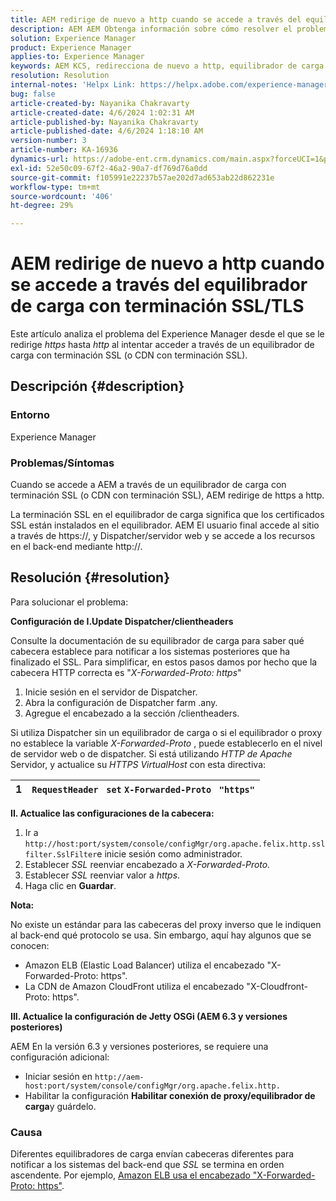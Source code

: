 ```yaml
---
title: AEM redirige de nuevo a http cuando se accede a través del equilibrador de carga con terminación SSL/TLS
description: AEM AEM Obtenga información sobre cómo resolver el problema de la a la que se le redirige de nuevo a http al acceder a los archivos a través de un equilibrador de carga con terminación SSL/TLS.
solution: Experience Manager
product: Experience Manager
applies-to: Experience Manager
keywords: AEM KCS, redirecciona de nuevo a http, equilibrador de carga con terminación SSL/TLS
resolution: Resolution
internal-notes: 'Helpx Link: https://helpx.adobe.com/experience-manager/kb/AEM-redirecting-back-to-http-on-accessed-via-SSL-terminated-Load-Balancer.html'
bug: false
article-created-by: Nayanika Chakravarty
article-created-date: 4/6/2024 1:02:31 AM
article-published-by: Nayanika Chakravarty
article-published-date: 4/6/2024 1:18:10 AM
version-number: 3
article-number: KA-16936
dynamics-url: https://adobe-ent.crm.dynamics.com/main.aspx?forceUCI=1&pagetype=entityrecord&etn=knowledgearticle&id=0e02b555-b1f3-ee11-904b-0022480a40c2
exl-id: 52e50c09-67f2-46a2-90a7-df769d76a0dd
source-git-commit: f105991e22237b57ae202d7ad653ab22d862231e
workflow-type: tm+mt
source-wordcount: '406'
ht-degree: 29%

---
```


# AEM redirige de nuevo a http cuando se accede a través del equilibrador de carga con terminación SSL/TLS


Este artículo analiza el problema del Experience Manager desde el que se le redirige *https* hasta *http* al intentar acceder a través de un equilibrador de carga con terminación SSL (o CDN con terminación SSL).

## Descripción {#description}


### <b>Entorno</b>

Experience Manager

### <b>Problemas/Síntomas</b>

Cuando se accede a AEM a través de un equilibrador de carga con terminación SSL (o CDN con terminación SSL), AEM redirige de https a http.

La terminación SSL en el equilibrador de carga significa que los certificados SSL están instalados en el equilibrador. AEM El usuario final accede al sitio a través de https://, y Dispatcher/servidor web y se accede a los recursos en el back-end mediante http://.




## Resolución {#resolution}


Para solucionar el problema:

<b>Configuración de I.Update Dispatcher/clientheaders</b>

Consulte la documentación de su equilibrador de carga para saber qué cabecera establece para notificar a los sistemas posteriores que ha finalizado el SSL. Para simplificar, en estos pasos damos por hecho que la cabecera HTTP correcta es &quot;*X-Forwarded-Proto: https*&quot;

1. Inicie sesión en el servidor de Dispatcher.
2. Abra la configuración de Dispatcher farm .any.
3. Agregue el encabezado a la sección /clientheaders.


Si utiliza Dispatcher sin un equilibrador de carga o si el equilibrador o proxy no establece la variable *X-Forwarded-Proto* , puede establecerlo en el nivel de servidor web o de dispatcher. Si está utilizando *HTTP de Apache* Servidor, y actualice su *HTTPS VirtualHost* con esta directiva:


| 1 | `RequestHeader ` `set` `X-Forwarded-Proto ` `"https"` |
| --- | --- |


<b>II. Actualice las configuraciones de la cabecera:</b>

1. Ir a `http://host:port/system/console/configMgr/org.apache.felix.http.sslfilter.SslFilter`e inicie sesión como administrador.
2. Establecer *SSL* reenviar encabezado a *X-Forwarded-Proto.*
3. Establecer *SSL* reenviar valor a *https*.
4. Haga clic en <b>Guardar</b>.


<b>Nota:</b>

No existe un estándar para las cabeceras del proxy inverso que le indiquen al back-end qué protocolo se usa. Sin embargo, aquí hay algunos que se conocen:

- Amazon ELB (Elastic Load Balancer) utiliza el encabezado &quot;X-Forwarded-Proto: https&quot;.
- La CDN de Amazon CloudFront utiliza el encabezado &quot;X-Cloudfront-Proto: https&quot;.


<b>III. Actualice la configuración de Jetty OSGi (AEM 6.3 y versiones posteriores)</b>

AEM En la versión 6.3 y versiones posteriores, se requiere una configuración adicional:

- Iniciar sesión en `http://aem-host:port/system/console/configMgr/org.apache.felix.http.`
- Habilitar la configuración <b>Habilitar conexión de proxy/equilibrador de carga</b>y guárdelo.


### Causa

Diferentes equilibradores de carga envían cabeceras diferentes para notificar a los sistemas del back-end que *SSL* se termina en orden ascendente. Por ejemplo, [Amazon ELB usa el encabezado &quot;X-Forwarded-Proto: https&quot;](https://docs.aws.amazon.com/es_es/elasticloadbalancing/latest/classic/x-forwarded-headers.html#x-forwarded-proto).
